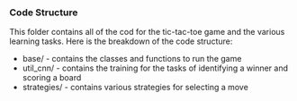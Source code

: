 ### Code Structure
This folder contains all of the cod for the tic-tac-toe game and the various learning tasks. Here is the breakdown of the code structure:

- base/ - contains the classes and functions to run the game
- util_cnn/ - contains the training for the tasks of identifying a winner and scoring a board
- strategies/ - contains various strategies for selecting a move
